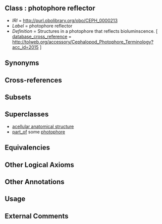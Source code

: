 
## Class : photophore reflector

 * *IRI* = http://purl.obolibrary.org/obo/CEPH_0000213
 * *Label* = photophore reflector
 * *Definition* = Structures in a photophore that reflects bioluminscence. [ [database_cross_reference](../../ef/oboInOwl#hasDbXref.md) = http://tolweb.org/accessory/Cephalopod_Photophore_Terminology?acc_id=2015 ]

## Synonyms


## Cross-references


## Subsets


## Superclasses

 * [acellular anatomical structure](../../UBERON/76/UBERON_0000476.md)
 * [part_of](../../BFO/50/BFO_0000050.md) some [photophore](../../CEPH/98/CEPH_0000198.md)

## Equivalencies


## Other Logical Axioms


## Other Annotations


## Usage


## External Comments

